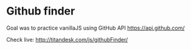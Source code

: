 # Github finder

Goal was to practice vanillaJS using GitHub API https://api.github.com/

Check live: http://titandesk.com/js/githubFinder/
